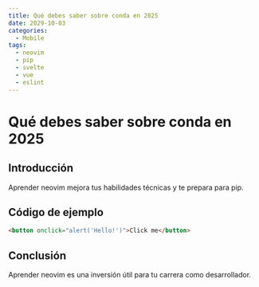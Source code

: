 ```yaml
---
title: Qué debes saber sobre conda en 2025
date: 2029-10-03
categories:
  - Mobile
tags:
  - neovim
  - pip
  - svelte
  - vue
  - eslint
---
```


# Qué debes saber sobre conda en 2025

## Introducción

Aprender neovim mejora tus habilidades técnicas y te prepara para pip.

## Código de ejemplo

```html
<button onclick="alert('Hello!')">Click me</button>
```

## Conclusión

Aprender neovim es una inversión útil para tu carrera como desarrollador.